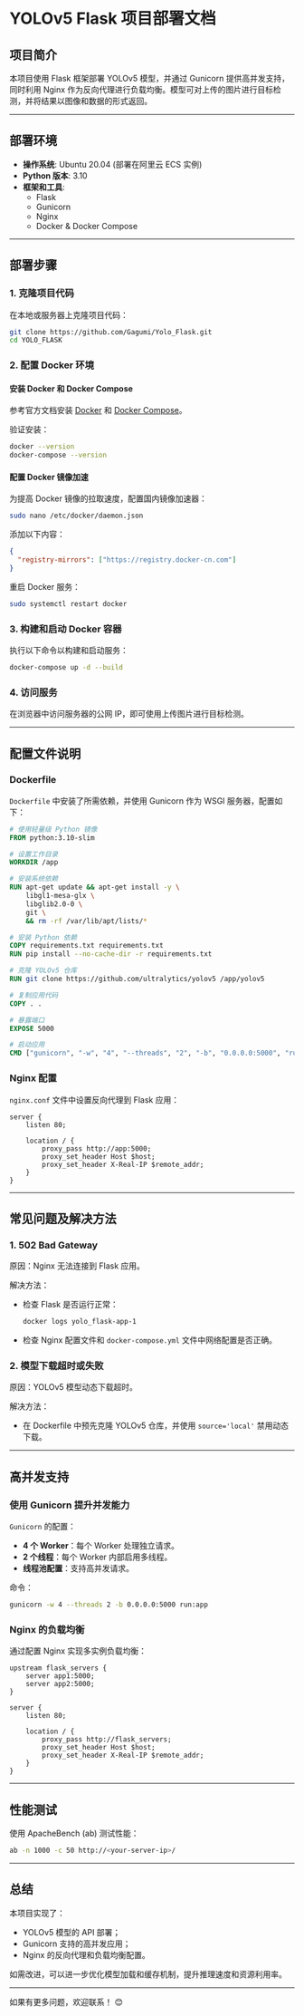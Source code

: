 
# YOLOv5 Flask 项目部署文档

## 项目简介

本项目使用 Flask 框架部署 YOLOv5 模型，并通过 Gunicorn 提供高并发支持，同时利用 Nginx 作为反向代理进行负载均衡。模型可对上传的图片进行目标检测，并将结果以图像和数据的形式返回。

---

## 部署环境

- **操作系统**: Ubuntu 20.04 (部署在阿里云 ECS 实例)
- **Python 版本**: 3.10
- **框架和工具**:
  - Flask
  - Gunicorn
  - Nginx
  - Docker & Docker Compose

---

## 部署步骤

### 1. 克隆项目代码

在本地或服务器上克隆项目代码：
```bash
git clone https://github.com/Gagumi/Yolo_Flask.git
cd YOLO_FLASK
```

### 2. 配置 Docker 环境

#### 安装 Docker 和 Docker Compose

参考官方文档安装 [Docker](https://docs.docker.com/engine/install/) 和 [Docker Compose](https://docs.docker.com/compose/install/)。

验证安装：
```bash
docker --version
docker-compose --version
```

#### 配置 Docker 镜像加速

为提高 Docker 镜像的拉取速度，配置国内镜像加速器：
```bash
sudo nano /etc/docker/daemon.json
```

添加以下内容：
```json
{
  "registry-mirrors": ["https://registry.docker-cn.com"]
}
```

重启 Docker 服务：
```bash
sudo systemctl restart docker
```

### 3. 构建和启动 Docker 容器

执行以下命令以构建和启动服务：
```bash
docker-compose up -d --build
```

### 4. 访问服务

在浏览器中访问服务器的公网 IP，即可使用上传图片进行目标检测。

---

## 配置文件说明

### Dockerfile

`Dockerfile` 中安装了所需依赖，并使用 Gunicorn 作为 WSGI 服务器，配置如下：
```dockerfile
# 使用轻量级 Python 镜像
FROM python:3.10-slim

# 设置工作目录
WORKDIR /app

# 安装系统依赖
RUN apt-get update && apt-get install -y \
    libgl1-mesa-glx \
    libglib2.0-0 \
    git \
    && rm -rf /var/lib/apt/lists/*

# 安装 Python 依赖
COPY requirements.txt requirements.txt
RUN pip install --no-cache-dir -r requirements.txt

# 克隆 YOLOv5 仓库
RUN git clone https://github.com/ultralytics/yolov5 /app/yolov5

# 复制应用代码
COPY . .

# 暴露端口
EXPOSE 5000

# 启动应用
CMD ["gunicorn", "-w", "4", "--threads", "2", "-b", "0.0.0.0:5000", "run:app"]
```

### Nginx 配置

`nginx.conf` 文件中设置反向代理到 Flask 应用：
```nginx
server {
    listen 80;

    location / {
        proxy_pass http://app:5000;
        proxy_set_header Host $host;
        proxy_set_header X-Real-IP $remote_addr;
    }
}
```

---

## 常见问题及解决方法

### 1. **502 Bad Gateway**
原因：Nginx 无法连接到 Flask 应用。

解决方法：
- 检查 Flask 是否运行正常：
  ```bash
  docker logs yolo_flask-app-1
  ```
- 检查 Nginx 配置文件和 `docker-compose.yml` 文件中网络配置是否正确。

### 2. **模型下载超时或失败**
原因：YOLOv5 模型动态下载超时。

解决方法：
- 在 Dockerfile 中预先克隆 YOLOv5 仓库，并使用 `source='local'` 禁用动态下载。

---

## 高并发支持

### 使用 Gunicorn 提升并发能力

`Gunicorn` 的配置：
- **4 个 Worker**：每个 Worker 处理独立请求。
- **2 个线程**：每个 Worker 内部启用多线程。
- **线程池配置**：支持高并发请求。

命令：
```bash
gunicorn -w 4 --threads 2 -b 0.0.0.0:5000 run:app
```

### Nginx 的负载均衡

通过配置 Nginx 实现多实例负载均衡：
```nginx
upstream flask_servers {
    server app1:5000;
    server app2:5000;
}

server {
    listen 80;

    location / {
        proxy_pass http://flask_servers;
        proxy_set_header Host $host;
        proxy_set_header X-Real-IP $remote_addr;
    }
}
```

---

## 性能测试

使用 ApacheBench (ab) 测试性能：
```bash
ab -n 1000 -c 50 http://<your-server-ip>/
```

---

## 总结

本项目实现了：
- YOLOv5 模型的 API 部署；
- Gunicorn 支持的高并发应用；
- Nginx 的反向代理和负载均衡配置。

如需改进，可以进一步优化模型加载和缓存机制，提升推理速度和资源利用率。

---

如果有更多问题，欢迎联系！ 😊
